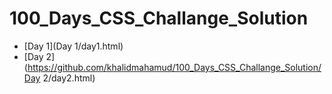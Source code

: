 # 100_Days_CSS_Challange_Solution

 - [Day 1](Day 1/day1.html)
 - [Day 2](https://github.com/khalidmahamud/100_Days_CSS_Challange_Solution/Day 2/day2.html)
